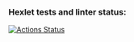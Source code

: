 ### Hexlet tests and linter status:
[![Actions Status](https://github.com/Marinapanch/java-project-lvl1/workflows/hexlet-check/badge.svg)](https://github.com/Marinapanch/java-project-lvl1/actions)